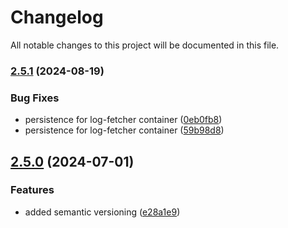 # Changelog

All notable changes to this project will be documented in this file.

### [2.5.1](https://github.com/axetrading/terraform-helm-aws-deployment/compare/v2.5.0...v2.5.1) (2024-08-19)


### Bug Fixes

* persistence for log-fetcher container ([0eb0fb8](https://github.com/axetrading/terraform-helm-aws-deployment/commit/0eb0fb8cdf3c93de570939aa5179b203b876f20d))
* persistence for log-fetcher container ([59b98d8](https://github.com/axetrading/terraform-helm-aws-deployment/commit/59b98d829dd400420342be5c4e8f8546f4515a42))

## [2.5.0](https://github.com/axetrading/terraform-helm-aws-deployment/compare/v2.4.4...v2.5.0) (2024-07-01)


### Features

* added semantic versioning ([e28a1e9](https://github.com/axetrading/terraform-helm-aws-deployment/commit/e28a1e9ffcb4e644ccf18a2639f6d0e2d27f5e16))
